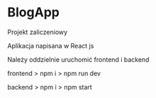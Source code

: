 # BlogApp
Projekt zaliczeniowy 

Aplikacja napisana w React js 

Należy oddzielnie uruchomić frontend i backend 

frontend > npm i > npm run dev


backend > npm i > npm start
